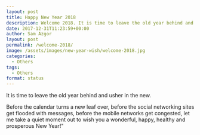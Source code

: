 ```yaml
---
layout: post
title: Happy New Year 2018
description: Welcome 2018. It is time to leave the old year behind and usher in the new.
date: 2017-12-31T11:23:59+00:00
author: Sam Azgor
layout: post
permalink: /welcome-2018/
image: /assets/images/new-year-wish/welcome-2018.jpg
categories:
  - Others
tags:
  - Others
format: status
---
```


It is time to leave the old year behind and usher in the new.

Before the calendar turns a new leaf over, before the social networking sites get flooded with messages, before the mobile networks get congested, let me take a quiet moment out to wish you a wonderful, happy, healthy and prosperous New Year!"
